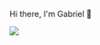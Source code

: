 Hi there, I'm Gabriel :wave:

<a href="https://www.linkedin.com/in/<gabrieljmacedo>" alt="linkedin" target="_blank">

<img src="https://img.shields.io/badge/LinkedIn-%230077B5.svg?&style=flat-square&logo=linkedin&logoColor=white">
